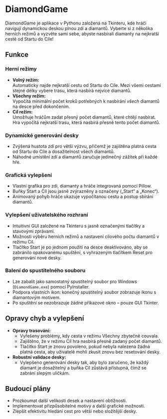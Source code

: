# DiamondGame

DiamondGame je aplikace v Pythonu založená na Tkinteru, kde hráči navigují dynamickou deskou plnou zdí a diamantů. Vyberte si z několika herních režimů a vyzvěte sami sebe, abyste nasbírali diamanty na nejkratší cestě od Startu do Cíle!

## Funkce

### Herní režimy
- **Volný režim:**  
  Automaticky najde nejkratší cestu od Startu do Cíle. Mezi všemi cestami stejné délky vybere trasu, která nasbírá nejvíce diamantů.
- **Všechny režim:**  
  Vypočítá minimální počet kroků potřebných k nasbírání *všech* diamantů na desce před dokončením.
- **Cíl režim:**  
  Umožňuje hráčům zadat přesný počet diamantů, které chtějí nasbírat. Hra vypočítá nejkratší trasu, která nasbírá přesně tento počet diamantů.

### Dynamické generování desky
- Zvýšená hustota zdí pro větší výzvu, přičemž je zajištěna platná cesta od Startu do Cíle a dosažitelnost všech diamantů.
- Náhodné umístění zdí a diamantů zaručuje jedinečný zážitek při každé hře.

### Grafická vylepšení
- Vlastní grafika pro zdi, diamanty a hráče integrovaná pomocí Pillow.
- Buňky Start a Cíl jsou jasně zvýrazněny a označeny („Start“ a „Konec“).
- Animovaný pohyb hráče ukazuje vypočítanou cestu a postup sbírání diamantů.

### Vylepšení uživatelského rozhraní
- Intuitivní GUI založené na Tkinteru s jasně označenými tlačítky a stavovými zprávami.
- Možnosti výběru herních režimů a nastavení cílového počtu diamantů v režimu Cíl.
- Tlačítko Start je po jednom použití na desce deaktivováno, aby se zabránilo opakovanému spuštění, s vyhrazeným tlačítkem Reset pro generování nové desky.

### Balení do spustitelného souboru
- Lze zabalit jako samostatný spustitelný soubor pro Windows (`DiamondGame.exe`) pomocí PyInstaller.
- Podpora vlastních ikon: konečný spustitelný soubor zobrazuje ikonu s diamantovým motivem.
- Po spuštění se nezobrazuje žádné příkazové okno – pouze GUI Tkinter.

## Opravy chyb a vylepšení
- **Opravy trasování:**  
  - Vyřešeny problémy, kdy cesta v režimu Všechny zbytečně couvala.
  - Zajištěno, že v režimu Cíl hra nasbírá přesně zadaný počet diamantů.
  - Tlačítko Start je znovu povoleno, pokud nebyla nalezena žádná platná cesta, aby uživatelé mohli zkusit znovu bez resetování desky.
- **Robustní validace desky:**  
  - Vylepšeno generování desky tak, aby bylo zaručeno, že každý diamant je dosažitelný a buňka Cíl zůstává přístupná, čímž se zabrání slepým uličkám.

## Budoucí plány
- Prozkoumat další velikosti desek a nastavení obtížnosti.
- Implementovat přizpůsobitelné motivy a další grafické možnosti.
- Zlepšit efektivitu hledání cest pro větší nebo složitější desky.
